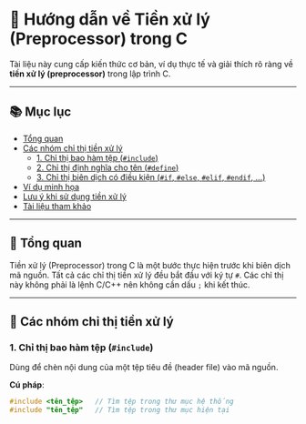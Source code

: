 # 📖 Hướng dẫn về Tiền xử lý (Preprocessor) trong C

Tài liệu này cung cấp kiến thức cơ bản, ví dụ thực tế và giải thích rõ ràng về **tiền xử lý (preprocessor)** trong lập trình C.

---

## 📚 Mục lục

- [Tổng quan](#tổng-quan)
- [Các nhóm chỉ thị tiền xử lý](#các-nhóm-chỉ-thị-tiền-xử-lý)
  - [1. Chỉ thị bao hàm tệp (`#include`)](#1-chỉ-thị-bao-hàm-tệp-include)
  - [2. Chỉ thị định nghĩa cho tên (`#define`)](#2-chỉ-thị-định-nghĩa-cho-tên-define)
  - [3. Chỉ thị biên dịch có điều kiện (`#if`, `#else`, `#elif`, `#endif`, ...)](#3-chỉ-thị-biên-dịch-có-điều-kiện-if-else-elif-endif-)
- [Ví dụ minh họa](#ví-dụ-minh-họa)
- [Lưu ý khi sử dụng tiền xử lý](#lưu-ý-khi-sử-dụng-tiền-xử-lý)
- [Tài liệu tham khảo](#tài-liệu-tham-khảo)

---

## 🧠 Tổng quan

Tiền xử lý (Preprocessor) trong C là một bước thực hiện trước khi biên dịch mã nguồn. Tất cả các chỉ thị tiền xử lý đều bắt đầu với ký tự `#`. Các chỉ thị này không phải là lệnh C/C++ nên không cần dấu `;` khi kết thúc.

---

## 🔧 Các nhóm chỉ thị tiền xử lý

### 1. Chỉ thị bao hàm tệp (`#include`)

Dùng để chèn nội dung của một tệp tiêu đề (header file) vào mã nguồn.

**Cú pháp**:
```c
#include <tên_tệp>   // Tìm tệp trong thư mục hệ thống
#include "tên_tệp"   // Tìm tệp trong thư mục hiện tại